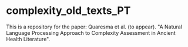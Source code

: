# complexity_old_texts_PT
This is a repository for the paper: Quaresma et al. (to appear). "A Natural Language Processing Approach to Complexity Assessment in Ancient Health Literature".
